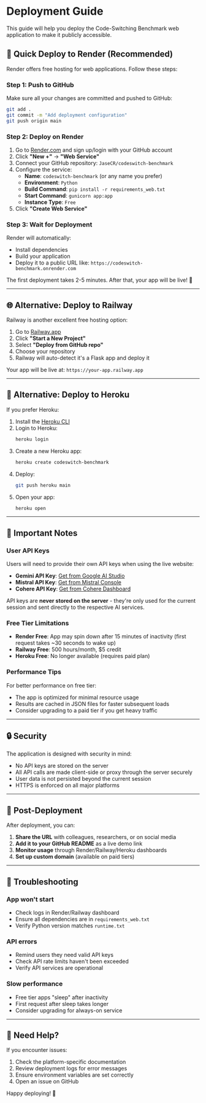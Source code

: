 # Deployment Guide

This guide will help you deploy the Code-Switching Benchmark web application to make it publicly accessible.

## 🚀 Quick Deploy to Render (Recommended)

Render offers free hosting for web applications. Follow these steps:

### Step 1: Push to GitHub

Make sure all your changes are committed and pushed to GitHub:

```bash
git add .
git commit -m "Add deployment configuration"
git push origin main
```

### Step 2: Deploy on Render

1. Go to [Render.com](https://render.com/) and sign up/login with your GitHub account
2. Click **"New +"** → **"Web Service"**
3. Connect your GitHub repository: `JaseCR/codeswitch-benchmark`
4. Configure the service:
   - **Name**: `codeswitch-benchmark` (or any name you prefer)
   - **Environment**: `Python`
   - **Build Command**: `pip install -r requirements_web.txt`
   - **Start Command**: `gunicorn app:app`
   - **Instance Type**: `Free`
5. Click **"Create Web Service"**

### Step 3: Wait for Deployment

Render will automatically:
- Install dependencies
- Build your application
- Deploy it to a public URL like: `https://codeswitch-benchmark.onrender.com`

The first deployment takes 2-5 minutes. After that, your app will be live! 🎉

---

## 🌐 Alternative: Deploy to Railway

Railway is another excellent free hosting option:

1. Go to [Railway.app](https://railway.app/)
2. Click **"Start a New Project"**
3. Select **"Deploy from GitHub repo"**
4. Choose your repository
5. Railway will auto-detect it's a Flask app and deploy it

Your app will be live at: `https://your-app.railway.app`

---

## 🔧 Alternative: Deploy to Heroku

If you prefer Heroku:

1. Install the [Heroku CLI](https://devcenter.heroku.com/articles/heroku-cli)
2. Login to Heroku:
   ```bash
   heroku login
   ```
3. Create a new Heroku app:
   ```bash
   heroku create codeswitch-benchmark
   ```
4. Deploy:
   ```bash
   git push heroku main
   ```
5. Open your app:
   ```bash
   heroku open
   ```

---

## 📝 Important Notes

### User API Keys

Users will need to provide their own API keys when using the live website:
- **Gemini API Key**: [Get from Google AI Studio](https://makersuite.google.com/app/apikey)
- **Mistral API Key**: [Get from Mistral Console](https://console.mistral.ai/)
- **Cohere API Key**: [Get from Cohere Dashboard](https://dashboard.cohere.ai/)

API keys are **never stored on the server** - they're only used for the current session and sent directly to the respective AI services.

### Free Tier Limitations

- **Render Free**: App may spin down after 15 minutes of inactivity (first request takes ~30 seconds to wake up)
- **Railway Free**: 500 hours/month, $5 credit
- **Heroku Free**: No longer available (requires paid plan)

### Performance Tips

For better performance on free tier:
- The app is optimized for minimal resource usage
- Results are cached in JSON files for faster subsequent loads
- Consider upgrading to a paid tier if you get heavy traffic

---

## 🔒 Security

The application is designed with security in mind:
- No API keys are stored on the server
- All API calls are made client-side or proxy through the server securely
- User data is not persisted beyond the current session
- HTTPS is enforced on all major platforms

---

## 🎯 Post-Deployment

After deployment, you can:

1. **Share the URL** with colleagues, researchers, or on social media
2. **Add it to your GitHub README** as a live demo link
3. **Monitor usage** through Render/Railway/Heroku dashboards
4. **Set up custom domain** (available on paid tiers)

---

## 🐛 Troubleshooting

### App won't start
- Check logs in Render/Railway dashboard
- Ensure all dependencies are in `requirements_web.txt`
- Verify Python version matches `runtime.txt`

### API errors
- Remind users they need valid API keys
- Check API rate limits haven't been exceeded
- Verify API services are operational

### Slow performance
- Free tier apps "sleep" after inactivity
- First request after sleep takes longer
- Consider upgrading for always-on service

---

## 📧 Need Help?

If you encounter issues:
1. Check the platform-specific documentation
2. Review deployment logs for error messages
3. Ensure environment variables are set correctly
4. Open an issue on GitHub

Happy deploying! 🚀

